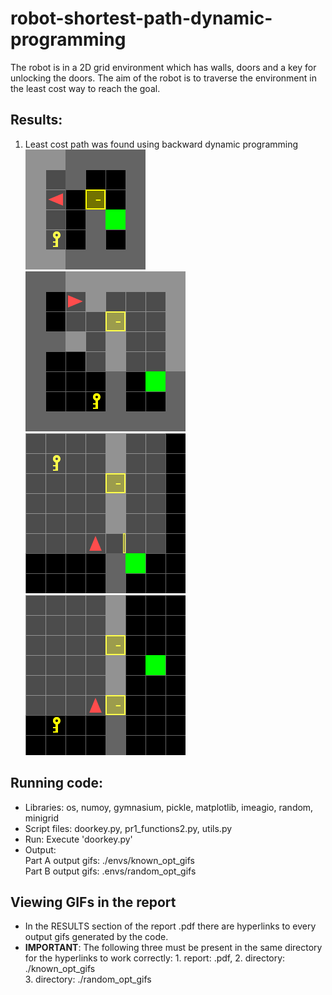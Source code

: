 # robot-shortest-path-dynamic-programming
The robot is in a 2D grid environment which has walls, doors and a key for unlocking the doors. The aim of the robot is to traverse the environment in the least cost way to reach the goal. 

## Results:
1. Least cost path was found using backward dynamic programming <br>
![gif1](/known_opt_gifs/doorkey-6x6-normal.gif) <br>
![gif2](/known_opt_gifs/doorkey-8x8-normal.gif) <br>
![gif3](/random_opt_gifs/DoorKey-8x8-11.gif) <br>
![gif4](/random_opt_gifs/DoorKey-8x8-32.gif) 

## Running code:
* Libraries: os, numoy, gymnasium, pickle, matplotlib, imeagio, random, minigrid
* Script files: doorkey.py, pr1_functions2.py, utils.py
* Run: Execute 'doorkey.py'
* Output: <br>
	Part A output gifs: ./envs/known_opt_gifs <br>
	Part B output gifs: .envs/random_opt_gifs
	
## Viewing GIFs in the report 
* In the RESULTS section of the report .pdf there are hyperlinks to every output gifs generated by the code.
* **IMPORTANT**: The following three must be present in the same directory for the hyperlinks to work correctly:
				1. report: .pdf, 
				2. directory: ./known_opt_gifs  
				3. directory: ./random_opt_gifs  
